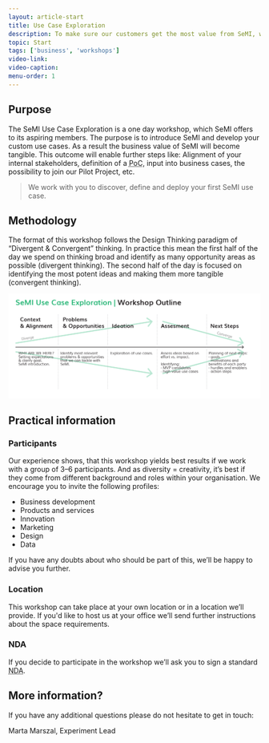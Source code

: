 ```yaml
---
layout: article-start
title: Use Case Exploration
description: To make sure our customers get the most value from SeMI, we have introduced the exploration workshop to tailor a SeMI network to your needs.
topic: Start
tags: ['business', 'workshops']
video-link: 
video-caption: 
menu-order: 1
---
```


## Purpose

The SeMI Use Case Exploration is a one day workshop, which SeMI offers to its aspiring members. The purpose is to introduce SeMI and develop your custom use cases. As a result the business value of SeMI will become tangible. This outcome will enable further steps like: Alignment of your internal stakeholders, definition of a <abbr title="Proof of concept">PoC</abbr>, input into business cases, the possibility to join our Pilot Project, etc. 

> We work with you to discover, define and deploy your first SeMI use case.

## Methodology
The format of this workshop follows the Design Thinking paradigm of “Divergent &amp; Convergent” thinking. In practice this mean the first half of the day we spend on thinking broad and identify as many opportunity areas as possible (divergent thinking). The second half of the day is focused on identifying the most potent ideas and making them more tangible (convergent thinking). 

[![SeMI Exploration Workshop](/img/SeMI-Exploration-workshop.jpg "Outline of SeMI Exploration Workshop")](/img/SeMI-Exploration-workshop.jpg)


## Practical information
### Participants
Our experience shows, that this workshop yields best results if we work with a group of 3–6 participants. And as diversity = creativity, it’s best if they come from different background and roles within your organisation. We encourage you to invite the following profiles:

- Business development
- Products and services
- Innovation
- Marketing 
- Design
- Data 

If you have any doubts about who should be part of this, we’ll be happy to advise you further. 

### Location
This workshop can take place at your own location or in a location we’ll provide. If you'd like to host us at your office we’ll send further instructions about the space requirements. 

### <abbr>NDA</abbr>
If you decide to participate in the workshop we’ll ask you to sign a standard <abbr title="Non-disclosure agreement">NDA</abbr>.

## More information?
If you have any additional questions please do not hesitate to get in touch:

Marta Marszal, Experiment Lead
